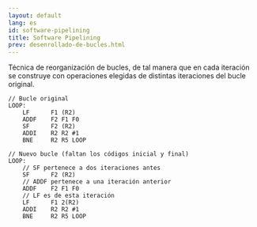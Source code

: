 ```yaml
---
layout: default
lang: es
id: software-pipelining
title: Software Pipelining
prev: desenrollado-de-bucles.html
---
```


Técnica de reorganización de bucles, de tal manera que en cada iteración se construye con operaciones elegidas de distintas iteraciones del bucle original.

```
// Bucle original
LOOP:
	LF 		F1 (R2)
	ADDF	F2 F1 F0
	SF		F2 (R2)
	ADDI 	R2 R2 #1
	BNE		R2 R5 LOOP
```
```
// Nuevo bucle (faltan los códigos inicial y final)
LOOP:
	// SF pertenece a dos iteraciones antes
	SF 		F2 (R2)
	// ADDF pertenece a una iteración anterior 
	ADDF	F2 F1 F0
	// LF es de esta iteración 
	LF 		F1 2(R2)
	ADDI 	R2 R2 #1
	BNE		R2 R5 LOOP
```